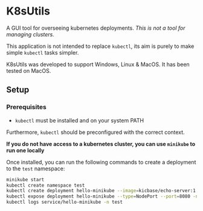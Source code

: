 # K8sUtils

A GUI tool for overseeing kubernetes deployments. *This is not a tool for managing clusters.*

This application is not intended to replace `kubectl`, its aim is purely to make simple `kubectl` tasks simpler.

K8sUtils was developed to support Windows, Linux & MacOS. It has been tested on MacOS.

## Setup

### Prerequisites

- `kubectl` must be installed and on your system PATH

Furthermore, `kubectl` should be preconfigured with the correct context.

**If you do not have access to a kubernetes cluster, you can use `minikube` to run one locally**

Once installed, you can run the following commands to create a deployment to the `test` namespace:

```bash
minikube start
kubectl create namespace test
kubectl create deployment hello-minikube --image=kicbase/echo-server:1.0 -n test
kubectl expose deployment hello-minikube --type=NodePort --port=8080 -n test
kubectl logs service/hello-minikube -n test
```
